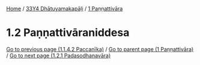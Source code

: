 
[Home](/) / [33Y4 Dhātuyamakapāḷi](../../33Y4.md) / [1 Paṇṇattivāra](../1.md)

# 1.2 Paṇṇattivāraniddesa


[Go to previous page (1.1.4.2 Paccanīka)](1.1/1.1.4/1.1.4.2.md) / [Go to parent page (1 Paṇṇattivāra)](../1.md) / [Go to next page (1.2.1 Padasodhanavāra)](1.2/1.2.1.md)


